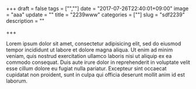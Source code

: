 +++
draft = false
tags = ["",""]
date = "2017-07-26T22:40:01+09:00"
image = "aaa"
update = ""
title = "2239www"
categories = [""]
slug = "sdf2239"
description = ""

+++

Lorem ipsum dolor sit amet, consectetur adipisicing elit, sed do eiusmod tempor incididunt ut labore et dolore magna aliqua. Ut enim ad minim veniam, quis nostrud exercitation ullamco laboris nisi ut aliquip ex ea commodo consequat. Duis aute irure dolor in reprehenderit in voluptate velit esse cillum dolore eu fugiat nulla pariatur. Excepteur sint occaecat cupidatat non proident, sunt in culpa qui officia deserunt mollit anim id est laborum.
